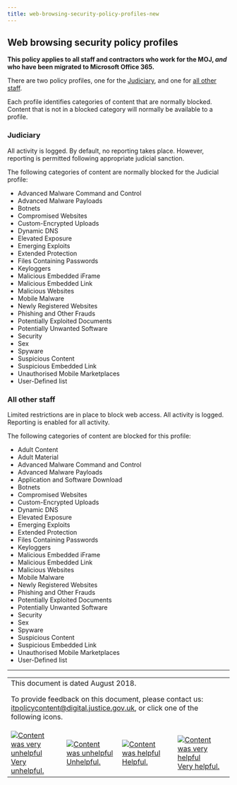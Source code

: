 ```yaml
---
title: web-browsing-security-policy-profiles-new
---
```


## Web browsing security policy profiles

<b>This policy applies to all staff and contractors who work for the MOJ, _and_ who have been migrated to Microsoft Office 365.</b>

There are two policy profiles, one for the [Judiciary](#judiciary), and one for [all other staff](#allotherstaff).

Each profile identifies categories of content that are normally blocked. Content that is not in a blocked category will normally be available to a profile.

<a id="judiciary"></a>

### Judiciary

All activity is logged. By default, no reporting takes place. However, reporting is permitted following appropriate judicial sanction.

The following categories of content are normally blocked for the Judicial profile:

- Advanced Malware Command and Control
- Advanced Malware Payloads
- Botnets
- Compromised Websites
- Custom-Encrypted Uploads
- Dynamic DNS
- Elevated Exposure
- Emerging Exploits
- Extended Protection
- Files Containing Passwords
- Keyloggers
- Malicious Embedded iFrame
- Malicious Embedded Link
- Malicious Websites
- Mobile Malware
- Newly Registered Websites
- Phishing and Other Frauds
- Potentially Exploited Documents
- Potentially Unwanted Software
- Security
- Sex
- Spyware
- Suspicious Content
- Suspicious Embedded Link
- Unauthorised Mobile Marketplaces
- User-Defined list

<a id="allotherstaff"></a>

### All other staff

Limited restrictions are in place to block web access. All activity is logged. Reporting is enabled for all activity.

The following categories of content are blocked for this profile:

- Adult Content
- Adult Material
- Advanced Malware Command and Control
- Advanced Malware Payloads
- Application and Software Download
- Botnets
- Compromised Websites
- Custom-Encrypted Uploads
- Dynamic DNS
- Elevated Exposure
- Emerging Exploits
- Extended Protection
- Files Containing Passwords
- Keyloggers
- Malicious Embedded iFrame
- Malicious Embedded Link
- Malicious Websites
- Mobile Malware
- Newly Registered Websites
- Phishing and Other Frauds
- Potentially Exploited Documents
- Potentially Unwanted Software
- Security
- Sex
- Spyware
- Suspicious Content
- Suspicious Embedded Link
- Unauthorised Mobile Marketplaces
- User-Defined list

---

<table>
<tr><td colspan='4'>This document is dated August 2018.
<p>
To provide feedback on this document, please contact us: <a href="mailto:itpolicycontent+web-browsing-security-policy-profiles-new@digital.justice.gov.uk?subject=web-browsing-security-policy-profiles-new">itpolicycontent@digital.justice.gov.uk</a>, or click one of the following icons.</p></td></tr>
<tr>
<td width='25%'><a href="mailto:itpolicycontent+web-browsing-security-policy-profiles-new-2@digital.justice.gov.uk?subject=web-browsing-security-policy-profiles-new-2"><img src="https://intranet.justice.gov.uk/app/uploads/2018/04/DoubleCross.gif" alt="Content was very unhelpful">Very unhelpful.</a></td>
<td width='25%'><a href="mailto:itpolicycontent+web-browsing-security-policy-profiles-new-1@digital.justice.gov.uk?subject=web-browsing-security-policy-profiles-new-1"><img src="https://intranet.justice.gov.uk/app/uploads/2018/04/Cross.gif" alt="Content was unhelpful">Unhelpful.</a></td>
<td width='25%'><a href="mailto:itpolicycontent+web-browsing-security-policy-profiles-new+1@digital.justice.gov.uk?subject=web-browsing-security-policy-profiles-new+1"><img src="https://intranet.justice.gov.uk/app/uploads/2018/04/Tick.gif" alt="Content was helpful">Helpful.</a></td>
<td width='25%'><a href="mailto:itpolicycontent+web-browsing-security-policy-profiles-new+2@digital.justice.gov.uk?subject=web-browsing-security-policy-profiles-new+2"><img src="https://intranet.justice.gov.uk/app/uploads/2018/04/DoubleTick.gif" alt="Content was very helpful">Very helpful.</a></td>
</table>
